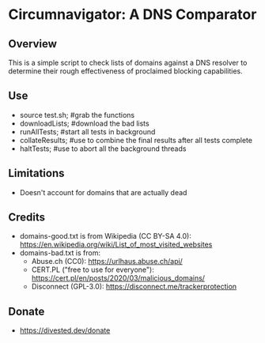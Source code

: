 Circumnavigator: A DNS Comparator
=================================

Overview
--------
This is a simple script to check lists of domains against a DNS resolver to determine their rough effectiveness of proclaimed blocking capabilities.

Use
---
- source test.sh; #grab the functions
- downloadLists; #download the bad lists
- runAllTests; #start all tests in background
- collateResults; #use to combine the final results after all tests complete
- haltTests; #use to abort all the background threads

Limitations
-----------
- Doesn't account for domains that are actually dead

Credits
-------
- domains-good.txt is from Wikipedia (CC BY-SA 4.0): https://en.wikipedia.org/wiki/List_of_most_visited_websites
- domains-bad.txt is from:
  - Abuse.ch (CC0): https://urlhaus.abuse.ch/api/
  - CERT.PL ("free to use for everyone"): https://cert.pl/en/posts/2020/03/malicious_domains/
  - Disconnect (GPL-3.0): https://disconnect.me/trackerprotection

Donate
------
- https://divested.dev/donate
